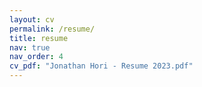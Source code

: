```yaml
---
layout: cv
permalink: /resume/
title: resume
nav: true
nav_order: 4
cv_pdf: "Jonathan Hori - Resume 2023.pdf"
---
```

